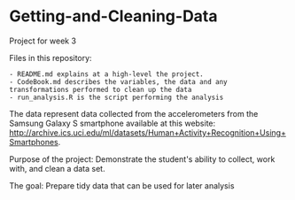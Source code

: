 # Getting-and-Cleaning-Data
Project for week 3

Files in this repository:

    - README.md explains at a high-level the project.
    - CodeBook.md describes the variables, the data and any transformations performed to clean up the data
    - run_analysis.R is the script performing the analysis

The data represent data collected from the accelerometers from the Samsung Galaxy S smartphone available at this website: http://archive.ics.uci.edu/ml/datasets/Human+Activity+Recognition+Using+Smartphones.

Purpose of the project:
Demonstrate the student's ability to collect, work with, and clean a data set. 

The goal:
Prepare tidy data that can be used for later analysis
